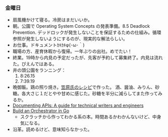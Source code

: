 ### 金曜日

* 扇風機かけて寝る。冷房はまだいいか。
* 朝。公園で Operating System Concepts の発表準備。8.5 Deadlock Prevention. デッドロックが発生しないことを保証するための仕組み。循環参照が発生しないようにするのが、現実的な解法らしい。
* お仕事。ドキュメントｶｷｶｷφ(･ω･｀)
* 職場の方、産育休暇から復帰。一年ぶりの出社。めでたい！
* 終業。19時から内見の予定だったが、先客が予約して募集終了。内見は流れた。ぴえんではある。
* 井の頭公園をランニング：
  1. 8:26.15
  2. 7:39.19
* 晩御飯。鶏の照り焼き。[笠原氏のレシピ](https://www.youtube.com/watch?v=eE-L3C2Xcj0)で作った。 酒、醤油、みりん、砂糖。各大さじ１だとやや甘めに感じた。砂糖を半分に減らしてまた作ってみるか。
* [Documenting APIs: A guide for technical writers and engineers](https://idratherbewriting.com/learnapidoc/)
* [Build an Orchestrator in Go](https://www.amazon.co.jp/Build-Orchestrator-Go-Tim-Boring/dp/1617299758)
  * スクラッチから作ってわかる系の本。時間あるかわかんないけど、中身気になる。
* 沿革。読めるけど、意味知らなかった。
